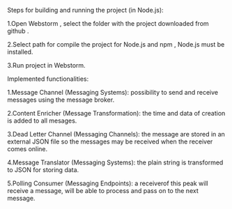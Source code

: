 Steps for building and running the project (in Node.js):

1.Open Webstorm , select the folder with the project downloaded from github .

2.Select path for compile the project for Node.js and npm , Node.js must be installed.

3.Run project in Webstorm.

Implemented functionalities:

1.Message Channel (Messaging Systems): possibility to send and receive messages using the message broker.

2.Content Enricher (Message Transformation): the time and data of creation is added to all mesages.

3.Dead Letter Channel (Messaging Channels): the message are stored in an external JSON file so the messages may be received when the receiver comes online.

4.Message Translator (Messaging Systems): the plain string is transformed to JSON for storing data.

5.Polling Consumer (Messaging Endpoints): a receiverof this peak will receive a message, will be able to process and pass on to the next message.






